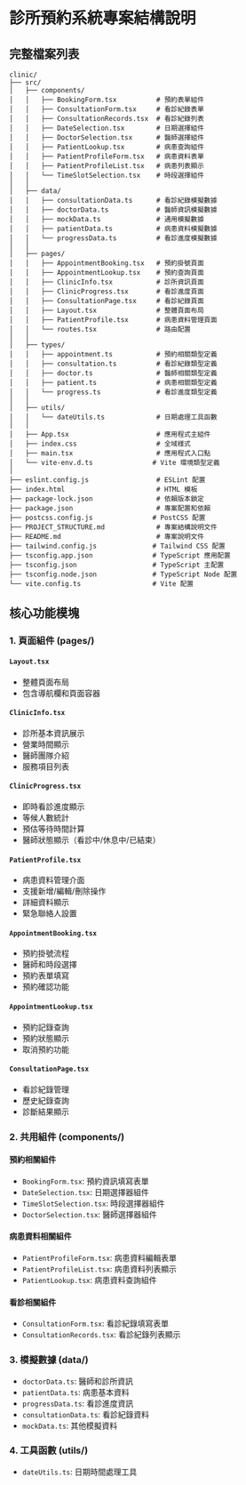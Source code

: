 # 診所預約系統專案結構說明

## 完整檔案列表

```
clinic/
├── src/
│   ├── components/
│   │   ├── BookingForm.tsx          # 預約表單組件
│   │   ├── ConsultationForm.tsx     # 看診紀錄表單
│   │   ├── ConsultationRecords.tsx  # 看診紀錄列表
│   │   ├── DateSelection.tsx        # 日期選擇組件
│   │   ├── DoctorSelection.tsx      # 醫師選擇組件
│   │   ├── PatientLookup.tsx        # 病患查詢組件
│   │   ├── PatientProfileForm.tsx   # 病患資料表單
│   │   ├── PatientProfileList.tsx   # 病患列表顯示
│   │   └── TimeSlotSelection.tsx    # 時段選擇組件
│   │
│   ├── data/
│   │   ├── consultationData.ts      # 看診紀錄模擬數據
│   │   ├── doctorData.ts            # 醫師資訊模擬數據
│   │   ├── mockData.ts              # 通用模擬數據
│   │   ├── patientData.ts           # 病患資料模擬數據
│   │   └── progressData.ts          # 看診進度模擬數據
│   │
│   ├── pages/
│   │   ├── AppointmentBooking.tsx   # 預約掛號頁面
│   │   ├── AppointmentLookup.tsx    # 預約查詢頁面
│   │   ├── ClinicInfo.tsx           # 診所資訊頁面
│   │   ├── ClinicProgress.tsx       # 看診進度頁面
│   │   ├── ConsultationPage.tsx     # 看診紀錄頁面
│   │   ├── Layout.tsx               # 整體頁面布局
│   │   ├── PatientProfile.tsx       # 病患資料管理頁面
│   │   └── routes.tsx               # 路由配置
│   │
│   ├── types/
│   │   ├── appointment.ts           # 預約相關類型定義
│   │   ├── consultation.ts          # 看診紀錄類型定義
│   │   ├── doctor.ts                # 醫師相關類型定義
│   │   ├── patient.ts               # 病患相關類型定義
│   │   └── progress.ts              # 看診進度類型定義
│   │
│   ├── utils/
│   │   └── dateUtils.ts             # 日期處理工具函數
│   │
│   ├── App.tsx                      # 應用程式主組件
│   ├── index.css                    # 全域樣式
│   ├── main.tsx                     # 應用程式入口點
│   └── vite-env.d.ts               # Vite 環境類型定義
│
├── eslint.config.js                 # ESLint 配置
├── index.html                       # HTML 模板
├── package-lock.json                # 依賴版本鎖定
├── package.json                     # 專案配置和依賴
├── postcss.config.js               # PostCSS 配置
├── PROJECT_STRUCTURE.md             # 專案結構說明文件
├── README.md                        # 專案說明文件
├── tailwind.config.js              # Tailwind CSS 配置
├── tsconfig.app.json               # TypeScript 應用配置
├── tsconfig.json                   # TypeScript 主配置
├── tsconfig.node.json              # TypeScript Node 配置
└── vite.config.ts                  # Vite 配置
```

## 核心功能模塊

### 1. 頁面組件 (pages/)

#### `Layout.tsx`
- 整體頁面布局
- 包含導航欄和頁面容器

#### `ClinicInfo.tsx`
- 診所基本資訊展示
- 營業時間顯示
- 醫師團隊介紹
- 服務項目列表

#### `ClinicProgress.tsx`
- 即時看診進度顯示
- 等候人數統計
- 預估等待時間計算
- 醫師狀態顯示（看診中/休息中/已結束）

#### `PatientProfile.tsx`
- 病患資料管理介面
- 支援新增/編輯/刪除操作
- 詳細資料顯示
- 緊急聯絡人設置

#### `AppointmentBooking.tsx`
- 預約掛號流程
- 醫師和時段選擇
- 預約表單填寫
- 預約確認功能

#### `AppointmentLookup.tsx`
- 預約記錄查詢
- 預約狀態顯示
- 取消預約功能

#### `ConsultationPage.tsx`
- 看診紀錄管理
- 歷史紀錄查詢
- 診斷結果顯示

### 2. 共用組件 (components/)

#### 預約相關組件
- `BookingForm.tsx`: 預約資訊填寫表單
- `DateSelection.tsx`: 日期選擇器組件
- `TimeSlotSelection.tsx`: 時段選擇器組件
- `DoctorSelection.tsx`: 醫師選擇器組件

#### 病患資料相關組件
- `PatientProfileForm.tsx`: 病患資料編輯表單
- `PatientProfileList.tsx`: 病患資料列表顯示
- `PatientLookup.tsx`: 病患資料查詢組件

#### 看診相關組件
- `ConsultationForm.tsx`: 看診紀錄填寫表單
- `ConsultationRecords.tsx`: 看診紀錄列表顯示

### 3. 模擬數據 (data/)

- `doctorData.ts`: 醫師和診所資訊
- `patientData.ts`: 病患基本資料
- `progressData.ts`: 看診進度資訊
- `consultationData.ts`: 看診紀錄資料
- `mockData.ts`: 其他模擬資料

### 4. 工具函數 (utils/)

- `dateUtils.ts`: 日期時間處理工具
